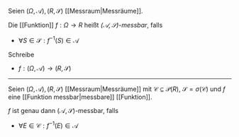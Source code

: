 Seien $(\Omega, \mathcal{A}), (R, \mathscr{S})$ [[Messraum|Messräume]].

Die [[Funktion]] $f : \Omega \to R$ heißt *$(\mathcal{A}, \mathscr{S})$-messbar*, falls
- $\forall S \in \mathscr{S} : f^{-1}(S) \in \mathcal{A}$

Schreibe
- $f : (\Omega, \mathcal{A}) \to (R, \mathscr{S})$

---

Seien $(\Omega, \mathcal{A}), (R, \mathscr{S})$ [[Messraum|Messräume]] mit $\mathcal{C} \subseteq \mathcal{P}(R)$, $\mathscr{S} = \sigma(\mathcal{C})$ und $f$ eine [[Funktion messbar|messbare]] [[Funktion]].

$f$ ist genau dann $(\mathcal{A}, \mathscr{S})$-messbar, falls
- $\forall E \in \mathcal{C} : f^{-1}(E) \in \mathcal{A}$